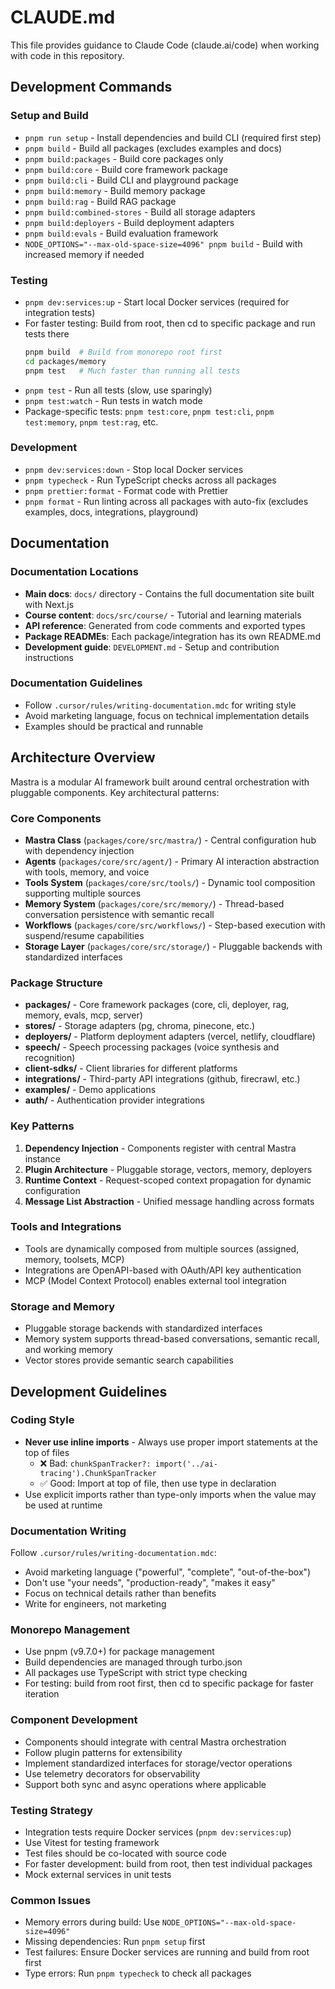 # CLAUDE.md

This file provides guidance to Claude Code (claude.ai/code) when working with code in this repository.

## Development Commands

### Setup and Build

- `pnpm run setup` - Install dependencies and build CLI (required first step)
- `pnpm build` - Build all packages (excludes examples and docs)
- `pnpm build:packages` - Build core packages only
- `pnpm build:core` - Build core framework package
- `pnpm build:cli` - Build CLI and playground package
- `pnpm build:memory` - Build memory package
- `pnpm build:rag` - Build RAG package
- `pnpm build:combined-stores` - Build all storage adapters
- `pnpm build:deployers` - Build deployment adapters
- `pnpm build:evals` - Build evaluation framework
- `NODE_OPTIONS="--max-old-space-size=4096" pnpm build` - Build with increased memory if needed

### Testing

- `pnpm dev:services:up` - Start local Docker services (required for integration tests)
- For faster testing: Build from root, then cd to specific package and run tests there
  ```bash
  pnpm build  # Build from monorepo root first
  cd packages/memory
  pnpm test   # Much faster than running all tests
  ```
- `pnpm test` - Run all tests (slow, use sparingly)
- `pnpm test:watch` - Run tests in watch mode
- Package-specific tests: `pnpm test:core`, `pnpm test:cli`, `pnpm test:memory`, `pnpm test:rag`, etc.

### Development

- `pnpm dev:services:down` - Stop local Docker services
- `pnpm typecheck` - Run TypeScript checks across all packages
- `pnpm prettier:format` - Format code with Prettier
- `pnpm format` - Run linting across all packages with auto-fix (excludes examples, docs, integrations, playground)

## Documentation

### Documentation Locations

- **Main docs**: `docs/` directory - Contains the full documentation site built with Next.js
- **Course content**: `docs/src/course/` - Tutorial and learning materials
- **API reference**: Generated from code comments and exported types
- **Package READMEs**: Each package/integration has its own README.md
- **Development guide**: `DEVELOPMENT.md` - Setup and contribution instructions

### Documentation Guidelines

- Follow `.cursor/rules/writing-documentation.mdc` for writing style
- Avoid marketing language, focus on technical implementation details
- Examples should be practical and runnable

## Architecture Overview

Mastra is a modular AI framework built around central orchestration with pluggable components. Key architectural patterns:

### Core Components

- **Mastra Class** (`packages/core/src/mastra/`) - Central configuration hub with dependency injection
- **Agents** (`packages/core/src/agent/`) - Primary AI interaction abstraction with tools, memory, and voice
- **Tools System** (`packages/core/src/tools/`) - Dynamic tool composition supporting multiple sources
- **Memory System** (`packages/core/src/memory/`) - Thread-based conversation persistence with semantic recall
- **Workflows** (`packages/core/src/workflows/`) - Step-based execution with suspend/resume capabilities
- **Storage Layer** (`packages/core/src/storage/`) - Pluggable backends with standardized interfaces

### Package Structure

- **packages/** - Core framework packages (core, cli, deployer, rag, memory, evals, mcp, server)
- **stores/** - Storage adapters (pg, chroma, pinecone, etc.)
- **deployers/** - Platform deployment adapters (vercel, netlify, cloudflare)
- **speech/** - Speech processing packages (voice synthesis and recognition)
- **client-sdks/** - Client libraries for different platforms
- **integrations/** - Third-party API integrations (github, firecrawl, etc.)
- **examples/** - Demo applications
- **auth/** - Authentication provider integrations

### Key Patterns

1. **Dependency Injection** - Components register with central Mastra instance
2. **Plugin Architecture** - Pluggable storage, vectors, memory, deployers
3. **Runtime Context** - Request-scoped context propagation for dynamic configuration
4. **Message List Abstraction** - Unified message handling across formats

### Tools and Integrations

- Tools are dynamically composed from multiple sources (assigned, memory, toolsets, MCP)
- Integrations are OpenAPI-based with OAuth/API key authentication
- MCP (Model Context Protocol) enables external tool integration

### Storage and Memory

- Pluggable storage backends with standardized interfaces
- Memory system supports thread-based conversations, semantic recall, and working memory
- Vector stores provide semantic search capabilities

## Development Guidelines

### Coding Style

- **Never use inline imports** - Always use proper import statements at the top of files
  - ❌ Bad: `chunkSpanTracker?: import('../ai-tracing').ChunkSpanTracker`
  - ✅ Good: Import at top of file, then use type in declaration
- Use explicit imports rather than type-only imports when the value may be used at runtime

### Documentation Writing

Follow `.cursor/rules/writing-documentation.mdc`:

- Avoid marketing language ("powerful", "complete", "out-of-the-box")
- Don't use "your needs", "production-ready", "makes it easy"
- Focus on technical details rather than benefits
- Write for engineers, not marketing

### Monorepo Management

- Use pnpm (v9.7.0+) for package management
- Build dependencies are managed through turbo.json
- All packages use TypeScript with strict type checking
- For testing: build from root first, then cd to specific package for faster iteration

### Component Development

- Components should integrate with central Mastra orchestration
- Follow plugin patterns for extensibility
- Implement standardized interfaces for storage/vector operations
- Use telemetry decorators for observability
- Support both sync and async operations where applicable

### Testing Strategy

- Integration tests require Docker services (`pnpm dev:services:up`)
- Use Vitest for testing framework
- Test files should be co-located with source code
- For faster development: build from root, then test individual packages
- Mock external services in unit tests

### Common Issues

- Memory errors during build: Use `NODE_OPTIONS="--max-old-space-size=4096"`
- Missing dependencies: Run `pnpm setup` first
- Test failures: Ensure Docker services are running and build from root first
- Type errors: Run `pnpm typecheck` to check all packages

